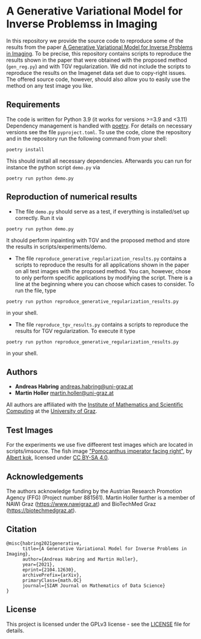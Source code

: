 # A Generative Variational Model for Inverse Problemss in Imaging

In this repository we provide the source code to reproduce some of the results from the paper [A Generative Variational Model for Inverse Problems in Imaging](https://arxiv.org/abs/2104.12630). To be precise, this repository contains scripts to reproduce the results shown in the paper that were obtained with the proposed method (`gen_reg.py`) and with TGV regularization. We did not include the scripts to reproduce the results on the Imagenet data set due to copy-right issues. The offered source code, however, should also allow you to easily use the method on any test image you like.

## Requirements
The code is written for Python 3.9 (it works for versions >=3.9 and <3.11) Dependency management is handled with [poetry](https://python-poetry.org/docs/). For details on necessary versions see the file `pyproject.toml`. To use the code, clone the repository and in the repository run the following command from your shell:
```
poetry install
```
This should install all necessary dependencies. Afterwards you can run for instance the python script `demo.py` via
```
poetry run python demo.py
```

## Reproduction of numerical results
* The file `demo.py` should serve as a test, if everything is installed/set up correctly. Run it via
```
poetry run python demo.py
```
It should perform inpainting with TGV and the proposed method and store the results in scripts/experiments/demo.

* The file `reproduce_generative_regularization_results.py` contains a scripts to reproduce the results for all applications shown in the paper on all test images with the proposed method. You can, however, chose to only perform specific applications by modifying the script. There is a line at the beginning where you can choose which cases to consider. To run the file, type 
```
poetry run python reproduce_generative_regularization_results.py
```
in your shell.

* The file `reproduce_tgv_results.py` contains a scripts to reproduce the results for TGV regularization. To execute it type
```
poetry run python reproduce_generative_regularization_results.py
```
in your shell.

## Authors

* **Andreas Habring** andreas.habring@uni-graz.at
* **Martin Holler** martin.holler@uni-graz.at 

All authors are affiliated with the [Institute of Mathematics and Scientific Computing](https://mathematik.uni-graz.at/en) at the [University of Graz](https://www.uni-graz.at/en).

## Test Images

For the experiments we use five diffeerent test images which are located in scripts/imsource. The fish image ["Pomocanthus imperator facing right"](https://commons.wikimedia.org/wiki/File:Pomocanthus_imperator_facing_right.jpg), by [Albert kok](https://commons.wikimedia.org/wiki/User:Albert_kok), licensed under [CC BY-SA 4.0](https://creativecommons.org/licenses/by-sa/4.0/).

## Acknowledgements

The authors acknowledge funding by the Austrian Research Promotion Agency (FFG) (Project number 881561). Martin Holler further is a member of NAWI Graz (https://www.nawigraz.at) and BioTechMed Graz (https://biotechmedgraz.at).

## Citation

```
@misc{habring2021generative,
      title={A Generative Variational Model for Inverse Problems in Imaging}, 
      author={Andreas Habring and Martin Holler},
      year={2021},
      eprint={2104.12630},
      archivePrefix={arXiv},
      primaryClass={math.OC}
      journal={SIAM Journal on Mathematics of Data Science}
}
```

## License

This project is licensed under the GPLv3 license - see the [LICENSE](LICENSE) file for details.
